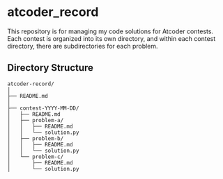 # atcoder_record

This repository is for managing my code solutions for Atcoder contests.
Each contest is organized into its own directory, and within each contest directory, there are subdirectories for each problem.

## Directory Structure

```
atcoder-record/
│
├── README.md
│
├── contest-YYYY-MM-DD/
│   ├── README.md
│   ├── problem-a/
│   │   ├── README.md
│   │   └── solution.py
│   ├── problem-b/
│   │   ├── README.md
│   │   └── solution.py
│   └── problem-c/
│       ├── README.md
│       └── solution.py
```

